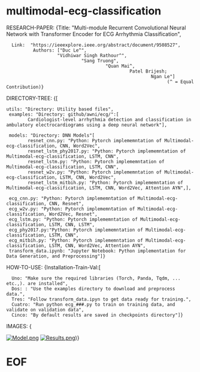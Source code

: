 # multimodal-ecg-classification

RESEARCH-PAPER:  {Title: "Multi-module Recurrent Convolutional Neural Network with Transformer Encoder for ECG Arrhythmia Classification",

      Link:  "https://ieeexplore.ieee.org/abstract/document/9508527",                                
              Authors: ["Duc Le^",
                       "Vidhiwar Singh Rathour^",
                                "Sang Truong", 
                                         "Quan Mai^, 
                                                  Patel Brijesh; 
                                                          Ngan Le"]
                                                                (^ = Equal Contribution)}  

                                                          
                                                                                    
DIRECTORY-TREE: {[

    
    utils: "Directory: Utility based files",
     examples: "Directory: github/awni/ecg/":[
            Cardiologist-level arrhythmia detection and classification in ambulatory electrocardiograms using a deep neural network"],

     models: "Directory: DNN Models"[
            resnet_cnn.py: "Python: Pytorch implememntation of Multimodal-ecg-classification, CNN, Word2Vec",
            resnet_lstm_phy2017.py: "Python: Pytorch implememntation of Multimodal-ecg-classification, LSTM, CNN",
            resnet_lstm.py: "Python: Pytorch implememntation of Multimodal-ecg-classification, LSTM, CNN",
            resnet_w2v.py: "Python: Pytorch implememntation of Multimodal-ecg-classification, LSTM, CNN, Word2Vec",
            resnet_lstm_mitbih.py: "Python: Pytorch implememntation of Multimodal-ecg-classification, LSTM, CNN, Word2Vec, Attention AYN",],

     ecg_cnn.py: "Python: Pytorch implememntation of Multimodal-ecg-classification, CNN, Resnet",
     ecg_w2v.py: "Python: Pytorch implememntation of Multimodal-ecg-classification, Word2Vec, Resnet",
     ecg_lstm.py: "Python: Pytorch implememntation of Multimodal-ecg-classification, LSTM, CNN, LSTM",
     ecg_phy2017.py:"Python: Pytorch implememntation of Multimodal-ecg-classification, LSTM, CNN",
     ecg_mitbih.py: "Python: Pytorch implememntation of Multimodal-ecg-classification, LSTM, CNN, Word2Vec, Attention AYN",
     transform_data.ipynb: "Jupyter Notebook: Python implementation for Data Generation, and Preprocessing"]}
                                       
HOW-TO-USE: {Installation-Train-Val:[

      Uno: "Make sure the required libraries (Torch, Panda, Tqdm, ... etc.,). are installed",
      Dos: : "Use the examples directory to download and preprocess data.",
      Tres: "Follow transform_data.ipyn to get data ready for training.",
      Cuatro: "Run python ecg_###.py to train on training data, and validate on validation data",
      Cinco: "By default results are saved in checkpoints directory"]}
                               
IMAGES: { 

 [![Model.png](https://i.postimg.cc/PJw2b5gd/Model.png)](https://postimg.cc/vxGrbb8K)
 [![Results.png](https://i.postimg.cc/PxmCmGSB/Results.png)](https://postimg.cc/34xrTq5B))}

             
#  EOF
                     
                    
